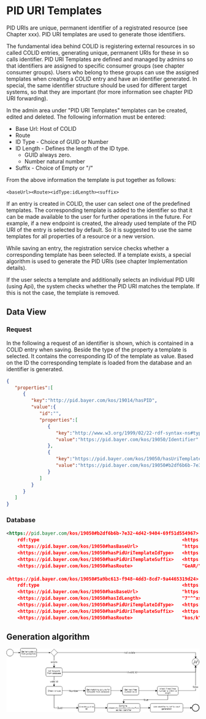 # PID URI Templates
PID URIs are unique, permanent identifier of a registrated resource (see Chapter xxx). PID URI templates are used to generate those identifiers.

The fundamental idea behind COLID is registering external resources in so called COLID entries, generating unique, permanent URIs for these in so calls identifier. PID URI Templates are defined and managed by admins so that identifiers are assigned to specific consumer groups (see chapter consumer groups). Users who belong to these groups can use the assigned templates when creating a COLID entry and have an identifier generated. In special, the same identifier structure should be used for different target systems, so that they are important (for more information see chapter PID URI forwarding).

In the admin area under "PID URI Templates" templates can be created, edited and deleted. The following information must be entered:
* Base Url: Host of COLID
* Route
* ID Type - Choice of GUID or Number
* ID Length - Defines the length of the ID type.
  * GUID always zero.
  * Number natural number
* Suffix - Choice of Empty or "/"

From the above information the template is put together as follows: 

`<baseUrl><Route><idType:idLength><suffix>`

If an entry is created in COLID, the user can select one of the predefined templates. The corresponding template is added to the identifier so that it can be made available to the user for further operations in the future. For example, if a new endpoint is created, the already used template of the PID URI of the entry is selected by default. So it is suggested to use the same templates for all properties of a resource or a new version. 

While saving an entry, the registration service checks whether a corresponding template has been selected. If a template exists, a special algorithm is used to generate the PID URIs (see chapter Implementation details).

If the user selects a template and additionally selects an individual PID URI (using Api), the system checks whether the PID URI matches the template. If this is not the case, the template is removed. 

## Data View

### Request
In the following a request of an identifier is shown, which is contained in a COLID entry when saving. Beside the type of the property a template is selected. It contains the corresponding ID of the template as value. Based on the ID the corresponding template is loaded from the database and an identifier is generated. 

```json
{
   "properties":[
      {
         "key":"http://pid.bayer.com/kos/19014/hasPID",
         "value":{
            "id":"",
            "properties":[
               {
                  "key":"http://www.w3.org/1999/02/22-rdf-syntax-ns#type",
                  "value":"https://pid.bayer.com/kos/19050/Identifier"
               },
               {
                  "key":"https://pid.bayer.com/kos/19050/hasUriTemplate",
                  "value":"https://pid.bayer.com/kos/19050#b2df6b6b-7e32-4d42-9404-69f51d554967"
               }
            ]
         }
      }
   ]
}
```
### Database

``` rdf
<https://pid.bayer.com/kos/19050#b2df6b6b-7e32-4d42-9404-69f51d554967>
	rdf:type	                                                <https://pid.bayer.com/kos/19050#PidUriTemplate> ;
	<https://pid.bayer.com/kos/19050#hasBaseUrl>	            "https://qa-pid.bayer.com/"^^xsd:string ;
	<https://pid.bayer.com/kos/19050#hasPidUriTemplateIdType>	<https://pid.bayer.com/kos/19050/taxonomies#Guid> ;
	<https://pid.bayer.com/kos/19050#hasPidUriTemplateSuffix>	<https://pid.bayer.com/kos/19050/taxonomies#Empty> ;
	<https://pid.bayer.com/kos/19050#hasRoute>	                "GeAR/"^^xsd:string .

<https://pid.bayer.com/kos/19050#5a9bc613-f948-4dd3-8cd7-9a4465319d24>
	rdf:type	                                                <https://pid.bayer.com/kos/19050#PidUriTemplate> ;
	<https://pid.bayer.com/kos/19050#hasBaseUrl>	            "https://qa-pid.bayer.com/"^^xsd:string ;
	<https://pid.bayer.com/kos/19050#hasIdLength>	            "7"^^xsd:string ;
	<https://pid.bayer.com/kos/19050#hasPidUriTemplateIdType>	<https://pid.bayer.com/kos/19050/taxonomies#Number> ;
	<https://pid.bayer.com/kos/19050#hasPidUriTemplateSuffix>	<https://pid.bayer.com/kos/19050/taxonomies#Empty> ;
	<https://pid.bayer.com/kos/19050#hasRoute>	                "kos/k"^^xsd:string .
```

## Generation algorithm

![](assets/pid_uri_templates/pid_uri_templates_gen.jpg)
